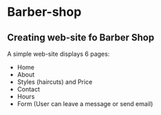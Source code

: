 # Barber-shop

## Creating web-site fo Barber Shop

A simple web-site displays 6 pages:

- Home
- About
- Styles (haircuts) and Price
- Contact
- Hours
- Form (User can leave a message or send email)
